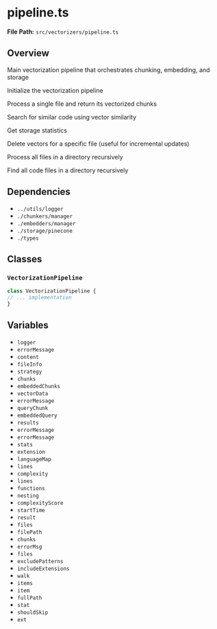 # pipeline.ts

**File Path:** `src/vectorizers/pipeline.ts`

## Overview

Main vectorization pipeline that orchestrates chunking, embedding, and storage

Initialize the vectorization pipeline

Process a single file and return its vectorized chunks

Search for similar code using vector similarity

Get storage statistics

Delete vectors for a specific file (useful for incremental updates)

Process all files in a directory recursively

Find all code files in a directory recursively

## Dependencies

- `../utils/logger`
- `./chunkers/manager`
- `./embedders/manager`
- `./storage/pinecone`
- `./types`

## Classes

### `VectorizationPipeline`

```typescript
class VectorizationPipeline {
// ... implementation
}
```

## Variables

- `logger`
- `errorMessage`
- `content`
- `fileInfo`
- `strategy`
- `chunks`
- `embeddedChunks`
- `vectorData`
- `errorMessage`
- `queryChunk`
- `embeddedQuery`
- `results`
- `errorMessage`
- `errorMessage`
- `stats`
- `extension`
- `languageMap`
- `lines`
- `complexity`
- `lines`
- `functions`
- `nesting`
- `complexityScore`
- `startTime`
- `result`
- `files`
- `filePath`
- `chunks`
- `errorMsg`
- `files`
- `excludePatterns`
- `includeExtensions`
- `walk`
- `items`
- `item`
- `fullPath`
- `stat`
- `shouldSkip`
- `ext`

